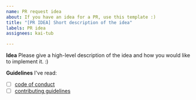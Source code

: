 ```yaml
---
name: PR request idea
about: If you have an idea for a PR, use this template :)
title: "[PR IDEA] Short description of the idea"
labels: PR idea
assignees: kai-tub

---
```


<!-- Note: This issue will be automatically converted to a *Discussion* in the *Ideas* section. -->

**Idea**
Please give a high-level description of the idea and how you would like to implement it. :)

**Guidelines**
I've read:
- [ ] [code of conduct](https://github.com/kai-tub/latex-beamer-pure-minimalistic/blob/master/CODE_OF_CONDUCT.md)
- [ ] [contributing guidelines](https://github.com/kai-tub/latex-beamer-pure-minimalistic/blob/master/CONTRIBUTING.md)
